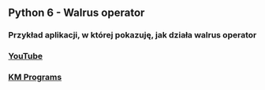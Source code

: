 ## Python 6 - Walrus operator

### Przykład aplikacji, w której pokazuję, jak działa walrus operator

### [YouTube](https://www.youtube.com/watch?v=MojFd-Y7LV4&list=PLCXqHvi_kahzWEUgvd9J3C739Qeuf4WiZ&index=6)
### [KM Programs](https://km-programs.pl/)

